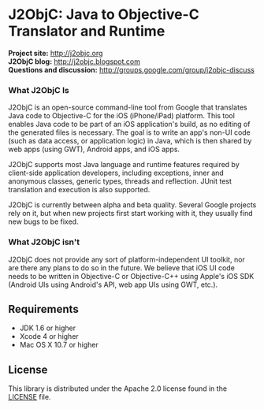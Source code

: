 # J2ObjC: Java to Objective-C Translator and Runtime #

**Project site:** <http://j2objc.org><br>
**J2ObjC blog:** <http://j2objc.blogspot.com><br>
**Questions and discussion:** <http://groups.google.com/group/j2objc-discuss>

### What J2ObjC Is ###
J2ObjC is an open-source command-line tool from Google that translates
Java code to Objective-C for the iOS (iPhone/iPad) platform. This tool
enables Java code to be part of an iOS application's build, as no editing
of the generated files is necessary. The goal is to write an app's non-UI
code (such as data access, or application logic) in Java, which is then
shared by web apps (using GWT), Android apps, and iOS apps.

J2ObjC supports most Java language and runtime features required by
client-side application developers, including exceptions, inner and
anonymous classes, generic types, threads and reflection. JUnit test
translation and execution is also supported.

J2ObjC is currently between alpha and beta quality. Several Google projects
rely on it, but when new projects first start working with it, they usually
find new bugs to be fixed.

### What J2ObjC isn't ###
J2ObjC does not provide any sort of platform-independent UI toolkit, nor are
there any plans to do so in the future. We believe that iOS UI code needs to
be written in Objective-C or Objective-C++ using Apple's iOS SDK (Android UIs
using Android's API, web app UIs using GWT, etc.).

## Requirements ##

* JDK 1.6 or higher
* Xcode 4 or higher
* Mac OS X 10.7 or higher

## License ##

This library is distributed under the Apache 2.0 license found in the
[LICENSE](./LICENSE) file.
